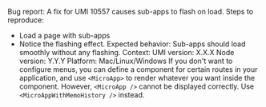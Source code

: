 Bug report: A fix for UMI 10557 causes sub-apps to flash on load. Steps to reproduce:

- Load a page with sub-apps
- Notice the flashing effect.
  Expected behavior: Sub-apps should load smoothly without any flashing. Context: UMI version: X.X.X Node version: Y.Y.Y Platform: Mac/Linux/Windows If you don't want to configure menus, you can define a component for certain routes in your application, and use `<MicroApp>` to render whatever you want inside the component. However, `<MicroApp />` cannot be displayed correctly. Use `<MicroAppWithMemoHistory />` instead.
